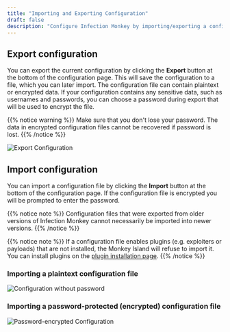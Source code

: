 ```yaml
---
title: "Importing and Exporting Configuration"
draft: false
description: "Configure Infection Monkey by importing/exporting a configuration file."
---
```


## Export configuration

You can export the current configuration by clicking the **Export** button at
the bottom of the configuration page. This will save the configuration to a
file, which you can later import. The configuration file can contain plaintext
or encrypted data. If your configuration contains any sensitive data, such as
usernames and passwords, you can choose a password during export that will be
used to encrypt the file.

{{% notice warning %}}
Make sure that you don't lose your password. The data in encrypted
configuration files cannot be recovered if password is lost.
{{% /notice %}}

![Export
Configuration](/images/island/configuration_page/export_configuration.png
"Export Configuration")


## Import configuration

You can import a configuration file by clicking the **Import** button at the
bottom of the configuration page. If the configuration file is encrypted you
will be prompted to enter the password.

{{% notice note %}}
Configuration files that were exported from older versions of Infection Monkey
cannot necessarily be imported into newer versions.
{{% /notice %}}


{{% notice note %}}
If a configuration file enables plugins (e.g. exploiters or payloads) that are
not installed, the Monkey Island will refuse to import it. You can install
plugins on the [plugin installation page](/features/plugins/).
{{% /notice %}}

### Importing a plaintext configuration file
![Configuration without
password](/images/island/configuration_page/import_configuration.png
"Configuration without password")

### Importing a password-protected (encrypted) configuration file
![Password-encrypted
Configuration](/images/island/configuration_page/import_configuration_password.png
"Password-encrypted Configuration")
